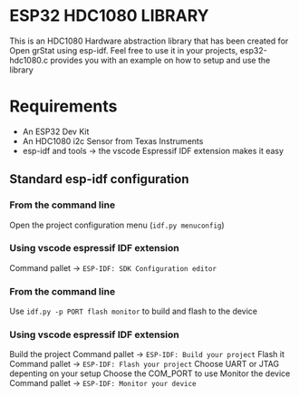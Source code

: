 # ESP32 HDC1080 LIBRARY
This is an HDC1080 Hardware abstraction library that has been created for Open grStat using esp-idf.
Feel free to use it in your projects, esp32-hdc1080.c provides you with an example on how to setup and use the library

# Requirements

- An ESP32 Dev Kit
- An HDC1080 i2c Sensor from Texas Instruments
- esp-idf and tools -> the vscode Espressif IDF extension makes it easy

## Standard esp-idf configuration

### From the command line
Open the project configuration menu (`idf.py menuconfig`)
### Using vscode espressif IDF extension
Command pallet -> `ESP-IDF: SDK Configuration editor`

### From the command line
Use `idf.py -p PORT flash monitor` to build and flash to the device
### Using vscode espressif IDF extension
Build the project
Command pallet -> `ESP-IDF: Build your project`
Flash it
Command pallet -> `ESP-IDF: Flash your project`
  Choose UART or JTAG depenting on your setup
  Choose the COM_PORT to use
Monitor the device
Command pallet -> `ESP-IDF: Monitor your device`